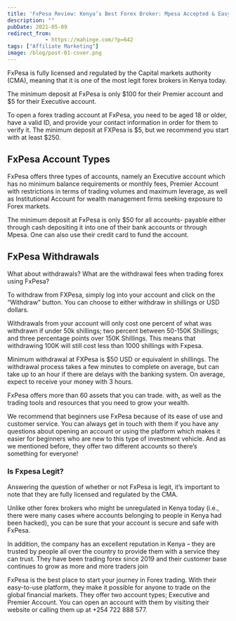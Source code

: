 ```yaml
---
title: 'FxPesa Review: Kenya’s Best Forex Broker: Mpesa Accepted & Easy Trading Account Opening'
description: ""
pubDate: 2021-05-09
redirect_from:
            - https://mahinge.com/?p=642
tags: ["Affiliate Marketing"]
image: /blog/post-01-cover.png
---
```

<!-- wp:paragraph -->

FxPesa is fully licensed and regulated by the Capital markets authority (CMA), meaning that it is one of the most legit forex brokers in Kenya today.

<!-- /wp:paragraph -->

<!-- wp:paragraph -->

The minimum deposit at FxPesa is only $100 for their Premier account and $5 for their Executive account.

<!-- /wp:paragraph -->

<!-- wp:paragraph -->

To open a forex trading account at FxPesa, you need to be aged 18 or older, have a valid ID, and provide your contact information in order for them to verify it. The minimum deposit at FXPesa is $5, but we recommend you start with at least $250.

<!-- /wp:paragraph -->

<!-- wp:heading -->

## FxPesa Account Types

<!-- /wp:heading -->

<!-- wp:paragraph -->

FxPesa offers three types of accounts, namely an Executive account which has no minimum balance requirements or monthly fees, Premier Account with restrictions in terms of trading volumes and maximum leverage, as well as Institutional Account for wealth management firms seeking exposure to Forex markets.

<!-- /wp:paragraph -->

<!-- wp:paragraph -->

The minimum deposit at FxPesa is only \$50 for all accounts- payable either through cash depositing it into one of their bank accounts or through Mpesa. One can also use their credit card to fund the account.

<!-- /wp:paragraph -->

<!-- wp:heading -->

## FxPesa Withdrawals

<!-- /wp:heading -->

<!-- wp:paragraph -->

What about withdrawals? What are the withdrawal fees when trading forex using FxPesa?

<!-- /wp:paragraph -->

<!-- wp:paragraph -->

To withdraw from FXPesa, simply log into your account and click on the “Withdraw” button. You can choose to either withdraw in shillings or USD dollars.

<!-- /wp:paragraph -->

<!-- wp:paragraph -->

Withdrawals from your account will only cost one percent of what was withdrawn if under 50k shillings; two percent between 50-150K Shillings; and three percentage points over 150K Shillings. This means that withdrawing 100K will still cost less than 1000 shillings with Fxpesa.

<!-- /wp:paragraph -->

<!-- wp:paragraph -->

Minimum withdrawal at FXPesa is \$50 USD or equivalent in shillings. The withdrawal process takes a few minutes to complete on average, but can take up to an hour if there are delays with the banking system. On average, expect to receive your money with 3 hours.

<!-- /wp:paragraph -->

<!-- wp:paragraph -->

FxPesa offers more than 60 assets that you can trade. with, as well as the trading tools and resources that you need to grow your wealth.

<!-- /wp:paragraph -->

<!-- wp:paragraph -->

We recommend that beginners use FxPesa because of its ease of use and customer service. You can always get in touch with them if you have any questions about opening an account or using the platform which makes it easier for beginners who are new to this type of investment vehicle. And as we mentioned before, they offer two different accounts so there’s something for everyone!

<!-- /wp:paragraph -->

<!-- wp:rank-math/faq-block {"questions":[{"id":"faq-question-1620549977995","title":"Is Fxpesa Legit?","content":"Answering the question of whether or not FxPesa is legit, it’s important to note that they are fully licensed and regulated by the CMA. \u003cbr\u003e\u003cbr\u003eUnlike other forex brokers who might be unregulated in Kenya today (i.e., there were many cases where accounts belonging to people in Kenya had been hacked), you can be sure that your account is secure and safe with FxPesa.\u003cbr\u003e\u003cbr\u003eIn addition, the company has an excellent reputation in Kenya – they are trusted by people all over the country to provide them with a service they can trust. They have been trading forex since 2019 and their customer base continues to grow as more and more traders join","visible":true}]} -->

### Is Fxpesa Legit?

Answering the question of whether or not FxPesa is legit, it’s important to note that they are fully licensed and regulated by the CMA.

Unlike other forex brokers who might be unregulated in Kenya today (i.e., there were many cases where accounts belonging to people in Kenya had been hacked), you can be sure that your account is secure and safe with FxPesa.

In addition, the company has an excellent reputation in Kenya – they are trusted by people all over the country to provide them with a service they can trust. They have been trading forex since 2019 and their customer base continues to grow as more and more traders join

<!-- /wp:rank-math/faq-block -->

<!-- wp:paragraph -->

FxPesa is the best place to start your journey in Forex trading. With their easy-to-use platform, they make it possible for anyone to trade on the global financial markets. They offer two account types; Executive and Premier Account. You can open an account with them by visiting their website or calling them up at +254 722 888 577.

<!-- /wp:paragraph -->
